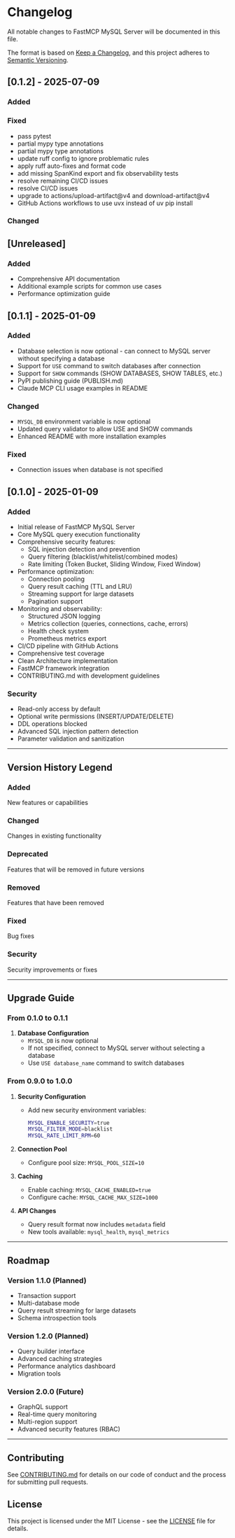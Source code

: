 # Changelog

All notable changes to FastMCP MySQL Server will be documented in this file.

The format is based on [Keep a Changelog](https://keepachangelog.com/en/1.0.0/),
and this project adheres to [Semantic Versioning](https://semver.org/spec/v2.0.0.html).

## [0.1.2] - 2025-07-09

### Added

### Fixed
- pass pytest
- partial mypy type annotations
- partial mypy type annotations
- update ruff config to ignore problematic rules
- apply ruff auto-fixes and format code
- add missing SpanKind export and fix observability tests
- resolve remaining CI/CD issues
- resolve CI/CD issues
- upgrade to actions/upload-artifact@v4 and download-artifact@v4
- GitHub Actions workflows to use uvx instead of uv pip install

### Changed


## [Unreleased]

### Added
- Comprehensive API documentation
- Additional example scripts for common use cases
- Performance optimization guide

## [0.1.1] - 2025-01-09

### Added
- Database selection is now optional - can connect to MySQL server without specifying a database
- Support for `USE` command to switch databases after connection
- Support for `SHOW` commands (SHOW DATABASES, SHOW TABLES, etc.)
- PyPI publishing guide (PUBLISH.md)
- Claude MCP CLI usage examples in README

### Changed
- `MYSQL_DB` environment variable is now optional
- Updated query validator to allow USE and SHOW commands
- Enhanced README with more installation examples

### Fixed
- Connection issues when database is not specified

## [0.1.0] - 2025-01-09

### Added
- Initial release of FastMCP MySQL Server
- Core MySQL query execution functionality
- Comprehensive security features:
  - SQL injection detection and prevention
  - Query filtering (blacklist/whitelist/combined modes)
  - Rate limiting (Token Bucket, Sliding Window, Fixed Window)
- Performance optimization:
  - Connection pooling
  - Query result caching (TTL and LRU)
  - Streaming support for large datasets
  - Pagination support
- Monitoring and observability:
  - Structured JSON logging
  - Metrics collection (queries, connections, cache, errors)
  - Health check system
  - Prometheus metrics export
- CI/CD pipeline with GitHub Actions
- Comprehensive test coverage
- Clean Architecture implementation
- FastMCP framework integration
- CONTRIBUTING.md with development guidelines

### Security
- Read-only access by default
- Optional write permissions (INSERT/UPDATE/DELETE)
- DDL operations blocked
- Advanced SQL injection pattern detection
- Parameter validation and sanitization

---

## Version History Legend

### Added
New features or capabilities

### Changed
Changes in existing functionality

### Deprecated
Features that will be removed in future versions

### Removed
Features that have been removed

### Fixed
Bug fixes

### Security
Security improvements or fixes

---

## Upgrade Guide

### From 0.1.0 to 0.1.1

1. **Database Configuration**
   - `MYSQL_DB` is now optional
   - If not specified, connect to MySQL server without selecting a database
   - Use `USE database_name` command to switch databases

### From 0.9.0 to 1.0.0

1. **Security Configuration**
   - Add new security environment variables:
     ```bash
     MYSQL_ENABLE_SECURITY=true
     MYSQL_FILTER_MODE=blacklist
     MYSQL_RATE_LIMIT_RPM=60
     ```

2. **Connection Pool**
   - Configure pool size: `MYSQL_POOL_SIZE=10`

3. **Caching**
   - Enable caching: `MYSQL_CACHE_ENABLED=true`
   - Configure cache: `MYSQL_CACHE_MAX_SIZE=1000`

4. **API Changes**
   - Query result format now includes `metadata` field
   - New tools available: `mysql_health`, `mysql_metrics`

---

## Roadmap

### Version 1.1.0 (Planned)
- Transaction support
- Multi-database mode
- Query result streaming for large datasets
- Schema introspection tools

### Version 1.2.0 (Planned)
- Query builder interface
- Advanced caching strategies
- Performance analytics dashboard
- Migration tools

### Version 2.0.0 (Future)
- GraphQL support
- Real-time query monitoring
- Multi-region support
- Advanced security features (RBAC)

---

## Contributing

See [CONTRIBUTING.md](CONTRIBUTING.md) for details on our code of conduct and the process for submitting pull requests.

## License

This project is licensed under the MIT License - see the [LICENSE](LICENSE) file for details.
